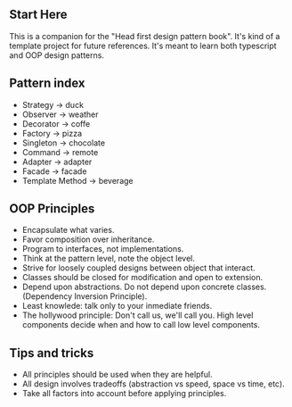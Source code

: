## Start Here

This is a companion for the "Head first design pattern book".
It's kind of a template project for future references.
It's meant to learn both typescript and OOP design patterns.

## Pattern index

- Strategy -> duck
- Observer -> weather
- Decorator -> coffe
- Factory -> pizza
- Singleton -> chocolate
- Command -> remote
- Adapter -> adapter
- Facade -> facade
- Template Method -> beverage

## OOP Principles

- Encapsulate what varies.
- Favor composition over inheritance.
- Program to interfaces, not implementations.
- Think at the pattern level, note the object level.
- Strive for loosely coupled designs between object that interact.
- Classes should be closed for modification and open to extension.
- Depend upon abstractions. Do not depend upon concrete classes. (Dependency Inversion Principle).
- Least knowlede: talk only to your inmediate friends.
- The hollywood principle: Don't call us, we'll call you. High level components decide when and how to call low level components.

## Tips and tricks

- All principles should be used when they are helpful.
- All design involves tradeoffs (abstraction vs speed, space vs time, etc).
- Take all factors into account before applying principles.
